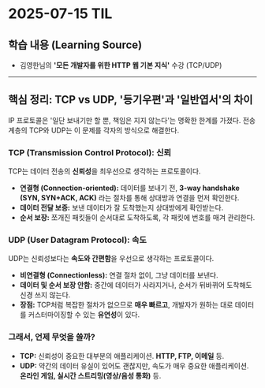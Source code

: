 # 2025-07-15 TIL

## 학습 내용 (Learning Source)

-   김영한님의 **'모든 개발자를 위한 HTTP 웹 기본 지식'** 수강 (TCP/UDP)

---

## 핵심 정리: TCP vs UDP, '등기우편'과 '일반엽서'의 차이

IP 프로토콜은 '일단 보내기만 할 뿐, 책임은 지지 않는다'는 명확한 한계를 가졌다. 전송 계층의 TCP와 UDP는 이 문제를 각자의 방식으로 해결한다.

### TCP (Transmission Control Protocol): 신뢰

TCP는 데이터 전송의 **신뢰성**을 최우선으로 생각하는 프로토콜이다.

-   **연결형 (Connection-oriented):** 데이터를 보내기 전, **3-way handshake (SYN, SYN+ACK, ACK)** 라는 절차를 통해 상대방과 연결을 먼저 확인한다. 
-   **데이터 전달 보증:** 보낸 데이터가 잘 도착했는지 상대방에게 확인받는다.
-   **순서 보장:** 쪼개진 패킷들이 순서대로 도착하도록, 각 패킷에 번호를 매겨 관리한다.

### UDP (User Datagram Protocol): 속도

UDP는 신뢰성보다는 **속도와 간편함**을 우선으로 생각하는 프로토콜이다.

-   **비연결형 (Connectionless):** 연결 절차 없이, 그냥 데이터를 보낸다. 
-   **데이터 및 순서 보장 안함:** 중간에 데이터가 사라지거나, 순서가 뒤바뀌어 도착해도 신경 쓰지 않는다.
-   **장점:** TCP처럼 복잡한 절차가 없으므로 **매우 빠르고**, 개발자가 원하는 대로 데이터를 커스터마이징할 수 있는 **유연성**이 있다.

### 그래서, 언제 무엇을 쓸까?

-   **TCP:** 신뢰성이 중요한 대부분의 애플리케이션. **HTTP, FTP, 이메일** 등.
-   **UDP:** 약간의 데이터 유실이 있어도 괜찮지만, 속도가 매우 중요한 애플리케이션. **온라인 게임, 실시간 스트리밍(영상/음성 통화)** 등.



